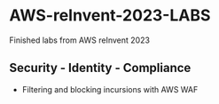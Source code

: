 # AWS-reInvent-2023-LABS
Finished labs from AWS reInvent 2023 

## Security - Identity - Compliance 

- Filtering and blocking incursions with AWS WAF